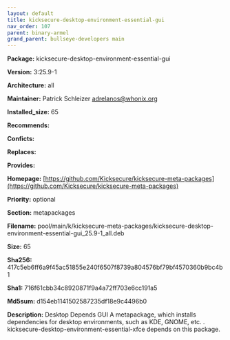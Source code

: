 ```yaml
---
layout: default
title: kicksecure-desktop-environment-essential-gui
nav_order: 107
parent: binary-armel
grand_parent: bullseye-developers main
---
```


**Package:** kicksecure-desktop-environment-essential-gui

**Version:** 3:25.9-1

**Architecture:**  all

**Maintainer:**  Patrick Schleizer <adrelanos@whonix.org>

**Installed_size:**  65

**Recommends:**  

**Conficts:**  

**Replaces:**  

**Provides:**  

**Homepage:**  [https://github.com/Kicksecure/kicksecure-meta-packages](https://github.com/Kicksecure/kicksecure-meta-packages)

**Priority:**  optional

**Section:** metapackages

**Filename:**  pool/main/k/kicksecure-meta-packages/kicksecure-desktop-environment-essential-gui_25.9-1_all.deb

**Size:**  65

**Sha256:**  417c5eb6ff6a9f45ac51855e240f6507f8739a804576bf79bf4570360b9bc4b1

**Sha1:**  716f61cbb34c8920871f9a4a72ff703e6cc191a5

**Md5sum:**  d154eb1141502587235df18e9c4496b0

**Description:** Desktop Depends GUI
 A metapackage, which installs dependencies for desktop environments,
 such as KDE, GNOME, etc.
 .
 kicksecure-desktop-environment-essential-xfce depends on this package.



